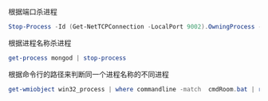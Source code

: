 根据端口杀进程
```powershell
Stop-Process -Id (Get-NetTCPConnection -LocalPort 9002).OwningProcess -Force
```
根据进程名称杀进程
```powershell
get-process mongod | stop-process
```
根据命令行的路径来判断同一个进程名称的不同进程
```powershell
get-wmiobject win32_process | where commandline -match  cmdRoom.bat | remove-wmiobject
```

```powershell
```

```powershell
```
